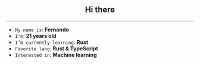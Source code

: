 <h2 align="center"> Hi there</h2>

<hr/>


*  `My name is`: **Fernando**
*  `I'm`: **21 years old**
*  `I’m currently learning`: **Rust**
*  `Favorite lang`: **Rust & TypeScript**
*  `Interested in`: **Machine learning**
